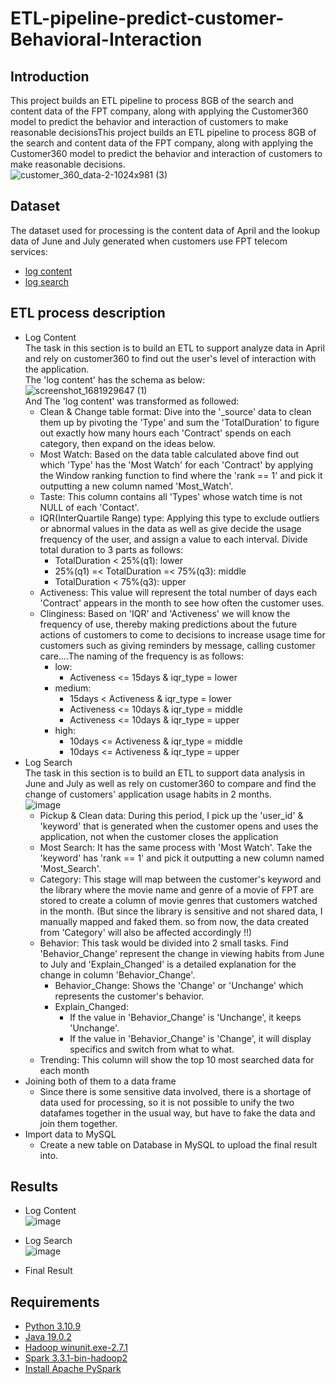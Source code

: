 # ETL-pipeline-predict-customer-Behavioral-Interaction

## Introduction
This project builds an ETL pipeline to process 8GB of the search and content data of the FPT company, along with applying the Customer360 model to predict the behavior and interaction of customers to make reasonable decisionsThis project builds an ETL pipeline to process 8GB of the search and content data of the FPT company, along with applying the Customer360 model to predict the behavior and interaction of customers to make reasonable decisions.
<br>
![customer_360_data-2-1024x981 (3)](https://user-images.githubusercontent.com/101572443/233166379-ed883b3d-ff6d-4e8e-b9b6-722e7a663d5b.png)

## Dataset
The dataset used for processing is the content data of April and the lookup data of June and July generated when customers use FPT telecom services:
- [log content](#)
- [log search](#bỏlinkgithubvao)

## ETL process description
- Log Content <br>
The task in this section is to build an ETL to support analyze data in April and rely on customer360 to find out the user's level of interaction with the application. <br>
The 'log content' has the schema as below: <br>
![screenshot_1681929647 (1)](https://user-images.githubusercontent.com/101572443/233170588-95393779-53ec-494f-b1da-b92b7b139e95.png)<br>
And The 'log content' was transformed as followed:
  - Clean & Change table format: Dive into the '_source' data to clean them up by pivoting the 'Type' and sum the 'TotalDuration' to figure out exactly how many hours each 'Contract' spends on each category, then expand on the ideas below.
  - Most Watch: Based on the data table calculated above find out which 'Type' has the 'Most Watch' for each 'Contract' by applying the Window ranking function to find where the 'rank == 1' and pick it outputting a new column named 'Most_Watch'.
  - Taste: This column contains all 'Types' whose watch time is not NULL of each 'Contact'.
  - IQR(InterQuartile Range) type: Applying this type to exclude outliers or abnormal values in the data as well as give decide the usage frequency of the user, and assign a value to each interval. Divide total duration to 3 parts as follows:
    - TotalDuration < 25%(q1): lower
    - 25%(q1) =< TotalDuration =< 75%(q3): middle
    - TotalDuration < 75%(q3): upper
  - Activeness: This value will represent the total number of days each 'Contract' appears in the month to see how often the customer uses.
  - Clinginess: Based on 'IQR' and 'Activeness' we will know the frequency of use, thereby making predictions about the future actions of customers to come to decisions to increase usage time for customers such as giving reminders by message, calling customer care....The naming of the frequency is as follows:
    - low:
      - Activeness <= 15days & iqr_type = lower
    - medium:
      - 15days < Activeness & iqr_type = lower
      - Activeness <= 10days & iqr_type = middle
      - Activeness <= 10days & iqr_type = upper
    - high:
      - 10days <= Activeness & iqr_type = middle
      - 10days <= Activeness & iqr_type = upper <br>
- Log Search <br>
The task in this section is to build an ETL to support data analysis in June and July as well as rely on customer360 to compare and find the change of customers' application usage habits in 2 months.<br>
![image](https://user-images.githubusercontent.com/101572443/233340876-73152907-d0aa-4cd4-bffe-51718d4af896.png)
  - Pickup & Clean data: During this period, I pick up the 'user_id' & 'keyword' that is generated when the customer opens and uses the application, not when the customer closes the application
  - Most Search: It has the same process with 'Most Watch'. Take the 'keyword' has 'rank == 1' and pick it outputting a new column named 'Most_Search'.
  - Category: This stage will map between the customer's keyword and the library where the movie name and genre of a movie of FPT are stored to create a column of movie genres that customers watched in the month. (But since the library is sensitive and not shared data, I manually mapped and faked them. so from now, the data created from 'Category' will also be affected accordingly !!)
  - Behavior: This task would be divided into 2 small tasks. Find 'Behavior_Change' represent the change in viewing habits from June to July and 'Explain_Changed' is a detailed explanation for the change in column 'Behavior_Change'.
    - Behavior_Change: Shows the 'Change' or 'Unchange' which represents the customer's behavior.
    - Explain_Changed:
      - If the value in 'Behavior_Change' is 'Unchange', it keeps 'Unchange'.
      - If the value in 'Behavior_Change' is 'Change', it will display specifics and switch from what to what.
  - Trending: This column will show the top 10 most searched data for each month
- Joining both of them to a data frame
  - Since there is some sensitive data involved, there is a shortage of data used for processing, so it is not possible to unify the two datafames together in the usual way, but have to fake the data and join them together.
- Import data to MySQL
  - Create a new table on Database in MySQL to upload the final result into.
 
## Results
- Log Content <br>
![image](https://user-images.githubusercontent.com/101572443/233354062-5e147240-2372-49f3-bda2-d297fb88d225.png)

- Log Search <br>
![image](https://user-images.githubusercontent.com/101572443/233336973-2b5b4c3b-dc5b-4c7f-9f2e-531cf30a5776.png)

- Final Result

## Requirements
- [Python 3.10.9](https://www.python.org/downloads/release/python-3109/)
- [Java 19.0.2](https://www.oracle.com/java/technologies/javase/jdk19-archive-downloads.html)
- [Hadoop winunit.exe-2.7.1](https://github.com/steveloughran/winutils/blob/master/hadoop-2.7.1/bin/winutils.exe)
- [Spark 3.3.1-bin-hadoop2](https://spark.apache.org/downloads.html)
- [Install Apache PySpark](https://www.youtube.com/watch?v=OmcSTQVkrvo)
